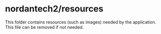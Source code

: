 # nordantech2/resources

This folder contains resources (such as images) needed by the application. This file can
be removed if not needed.
